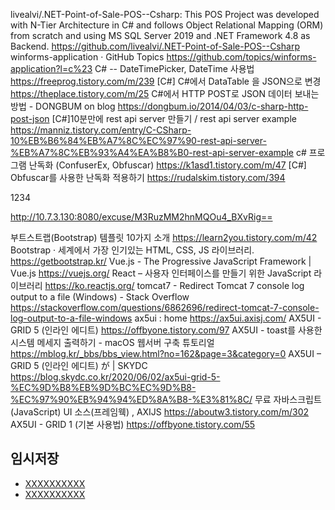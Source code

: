 
livealvi/.NET-Point-of-Sale-POS--Csharp: This POS Project was developed with N-Tier Architecture in C# and follows Object Relational Mapping (ORM) from scratch and using MS SQL Server 2019 and .NET Framework 4.8 as Backend.
https://github.com/livealvi/.NET-Point-of-Sale-POS--Csharp
winforms-application · GitHub Topics
https://github.com/topics/winforms-application?l=c%23
C# -- DateTimePicker, DateTime 사용법
https://freeprog.tistory.com/m/239
[C#] C#에서 DataTable 을 JSON으로 변경
https://theplace.tistory.com/m/25
C#에서 HTTP POST로 JSON 데이터 보내는 방법 - DONGBUM on blog
https://dongbum.io/2014/04/03/c-sharp-http-post-json
[C#]10분만에 rest api server 만들기 / rest api server example
https://manniz.tistory.com/entry/C-CSharp-10%EB%B6%84%EB%A7%8C%EC%97%90-rest-api-server-%EB%A7%8C%EB%93%A4%EA%B8%B0-rest-api-server-example
c# 프로그램 난독화 (ConfuserEx, Obfuscar)
https://k1asd1.tistory.com/m/47
[C#] Obfuscar를 사용한 난독화 적용하기
https://rudalskim.tistory.com/394

1234


http://10.7.3.130:8080/excuse/M3RuzMM2hnMQOu4_BXvRig==

부트스트랩(Bootstrap) 템플릿 10가지 소개
https://learn2you.tistory.com/m/42
Bootstrap · 세계에서 가장 인기있는 HTML, CSS, JS 라이브러리.
https://getbootstrap.kr/
Vue.js - The Progressive JavaScript Framework | Vue.js
https://vuejs.org/
React – 사용자 인터페이스를 만들기 위한 JavaScript 라이브러리
https://ko.reactjs.org/
tomcat7 - Redirect Tomcat 7 console log output to a file (Windows) - Stack Overflow
https://stackoverflow.com/questions/6862696/redirect-tomcat-7-console-log-output-to-a-file-windows
ax5ui : home
https://ax5ui.axisj.com/
AX5UI - GRID 5 (인라인 에디트)
https://offbyone.tistory.com/97
AX5UI - toast를 사용한 시스템 메세지 출력하기 - macOS 웹서버 구축 튜토리얼
https://mblog.kr/_bbs/bbs_view.html?no=162&page=3&category=0
AX5UI – GRID 5 (인라인 에디트) が | SKYDC
https://blog.skydc.co.kr/2020/06/02/ax5ui-grid-5-%EC%9D%B8%EB%9D%BC%EC%9D%B8-%EC%97%90%EB%94%94%ED%8A%B8-%E3%81%8C/
무료 자바스크립트(JavaScript) UI 소스(프레임웩) , AXIJS
https://aboutw3.tistory.com/m/302
AX5UI - GRID 1 (기본 사용법)
https://offbyone.tistory.com/55



## 임시저장
- [XXXXXXXXXX](YYYYYYYYYY)
- [XXXXXXXXXX](YYYYYYYYYY)


